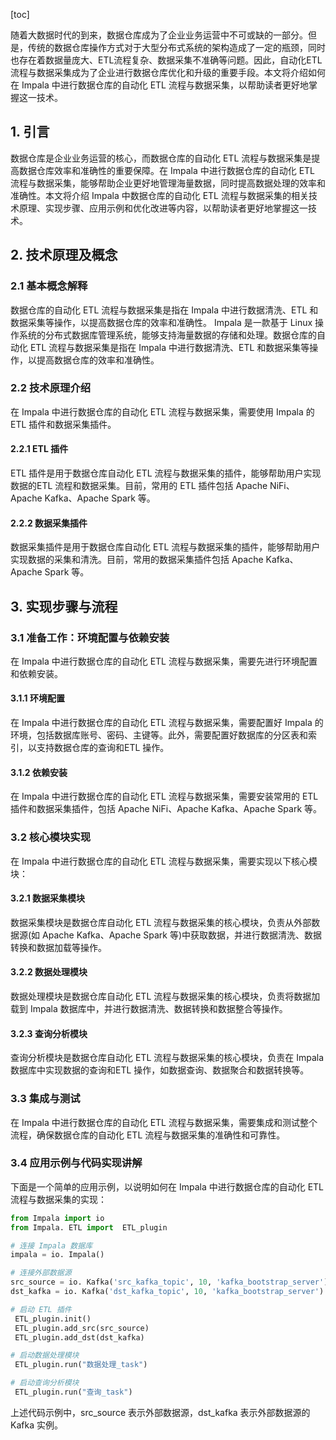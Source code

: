 
[toc]                    
                
                
随着大数据时代的到来，数据仓库成为了企业业务运营中不可或缺的一部分。但是，传统的数据仓库操作方式对于大型分布式系统的架构造成了一定的瓶颈，同时也存在着数据量庞大、ETL流程复杂、数据采集不准确等问题。因此，自动化ETL流程与数据采集成为了企业进行数据仓库优化和升级的重要手段。本文将介绍如何在 Impala 中进行数据仓库的自动化 ETL 流程与数据采集，以帮助读者更好地掌握这一技术。

## 1. 引言

数据仓库是企业业务运营的核心，而数据仓库的自动化 ETL 流程与数据采集是提高数据仓库效率和准确性的重要保障。在 Impala 中进行数据仓库的自动化 ETL 流程与数据采集，能够帮助企业更好地管理海量数据，同时提高数据处理的效率和准确性。本文将介绍 Impala 中数据仓库的自动化 ETL 流程与数据采集的相关技术原理、实现步骤、应用示例和优化改进等内容，以帮助读者更好地掌握这一技术。

## 2. 技术原理及概念

### 2.1 基本概念解释

数据仓库的自动化 ETL 流程与数据采集是指在 Impala 中进行数据清洗、ETL 和数据采集等操作，以提高数据仓库的效率和准确性。 Impala 是一款基于 Linux 操作系统的分布式数据库管理系统，能够支持海量数据的存储和处理。数据仓库的自动化 ETL 流程与数据采集是指在 Impala 中进行数据清洗、ETL 和数据采集等操作，以提高数据仓库的效率和准确性。

### 2.2 技术原理介绍

在 Impala 中进行数据仓库的自动化 ETL 流程与数据采集，需要使用 Impala 的 ETL 插件和数据采集插件。

#### 2.2.1 ETL 插件

ETL 插件是用于数据仓库自动化 ETL 流程与数据采集的插件，能够帮助用户实现数据的ETL 流程和数据采集。目前，常用的 ETL 插件包括 Apache NiFi、Apache Kafka、Apache Spark 等。

#### 2.2.2 数据采集插件

数据采集插件是用于数据仓库自动化 ETL 流程与数据采集的插件，能够帮助用户实现数据的采集和清洗。目前，常用的数据采集插件包括 Apache Kafka、Apache Spark 等。

## 3. 实现步骤与流程

### 3.1 准备工作：环境配置与依赖安装

在 Impala 中进行数据仓库的自动化 ETL 流程与数据采集，需要先进行环境配置和依赖安装。

#### 3.1.1 环境配置

在 Impala 中进行数据仓库的自动化 ETL 流程与数据采集，需要配置好 Impala 的环境，包括数据库账号、密码、主键等。此外，需要配置好数据库的分区表和索引，以支持数据仓库的查询和ETL 操作。

#### 3.1.2 依赖安装

在 Impala 中进行数据仓库的自动化 ETL 流程与数据采集，需要安装常用的 ETL 插件和数据采集插件，包括 Apache NiFi、Apache Kafka、Apache Spark 等。

### 3.2 核心模块实现

在 Impala 中进行数据仓库的自动化 ETL 流程与数据采集，需要实现以下核心模块：

#### 3.2.1 数据采集模块

数据采集模块是数据仓库自动化 ETL 流程与数据采集的核心模块，负责从外部数据源(如 Apache Kafka、Apache Spark 等)中获取数据，并进行数据清洗、数据转换和数据加载等操作。

#### 3.2.2 数据处理模块

数据处理模块是数据仓库自动化 ETL 流程与数据采集的核心模块，负责将数据加载到 Impala 数据库中，并进行数据清洗、数据转换和数据整合等操作。

#### 3.2.3 查询分析模块

查询分析模块是数据仓库自动化 ETL 流程与数据采集的核心模块，负责在 Impala 数据库中实现数据的查询和ETL 操作，如数据查询、数据聚合和数据转换等。

### 3.3 集成与测试

在 Impala 中进行数据仓库的自动化 ETL 流程与数据采集，需要集成和测试整个流程，确保数据仓库的自动化 ETL 流程与数据采集的准确性和可靠性。

### 3.4 应用示例与代码实现讲解

下面是一个简单的应用示例，以说明如何在 Impala 中进行数据仓库的自动化 ETL 流程与数据采集的实现：

```python
from Impala import io
from Impala. ETL import  ETL_plugin

# 连接 Impala 数据库
impala = io. Impala()

# 连接外部数据源
src_source = io. Kafka('src_kafka_topic', 10, 'kafka_bootstrap_server')
dst_kafka = io. Kafka('dst_kafka_topic', 10, 'kafka_bootstrap_server')

# 启动 ETL 插件
 ETL_plugin.init()
 ETL_plugin.add_src(src_source)
 ETL_plugin.add_dst(dst_kafka)

# 启动数据处理模块
 ETL_plugin.run("数据处理_task")

# 启动查询分析模块
 ETL_plugin.run("查询_task")
```

上述代码示例中，src_source 表示外部数据源，dst_kafka 表示外部数据源的 Kafka 实例。

